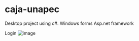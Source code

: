 # caja-unapec
Desktop project using c#. Windows forms Asp.net framework

Login
![image](https://user-images.githubusercontent.com/46830962/191363646-eefb2922-83cf-4d1d-99d0-f23d36f41214.png)
